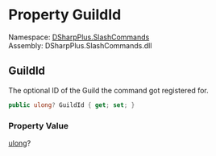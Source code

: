 # Property GuildId

Namespace: [DSharpPlus.SlashCommands](DSharpPlus.SlashCommands.md)  
Assembly: DSharpPlus.SlashCommands.dll

## <a id="DSharpPlus_SlashCommands_ChoiceProvider_GuildId"></a>GuildId

The optional ID of the Guild the command got registered for.

```csharp
public ulong? GuildId { get; set; }
```

### Property Value

[ulong](https://learn.microsoft.com/dotnet/api/system.uint64)?


